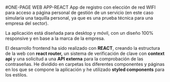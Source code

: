 #ONE-PAGE WEB APP-REACT
App de registro con elección de red WIFI para acceso a página personal de gestión de un servicio (en este caso simularia una taquilla personal, ya que es una prueba técnica para una empresa del sector).

La aplicación está diseñada para desktop y móvil, con un diseño 100% responsive y en base a la marca de la empresa.

El desarrollo frontend ha sido realizado con **REACT**, creando la estructura de la web con **react router,** un sistema de verificación de clave con **context api** y una solicitud a una **API externa** para la comprobación de las contraseñas.  He dividido en carpetas los diferentes componentes y páginas en los que se compone la aplicación y he utilizado **styled components** para los estilos.